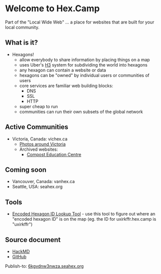 # Welcome to Hex.Camp

Part of the "Local Wide Web" ... a place for websites that are built for your local community. 

## What is it?

* Hexagons!
  * allow everybody to share information by placing things on a map
  * uses Uber's [H3](https://h3geo.org/) system for subdividing the world into hexagons
  * any hexagon can contain a website or data
  * hexagons can be "owned" by individual users or communities of users
  * core services are familiar web building blocks:
    * DNS
    * SSL
    * HTTP
  * super cheap to run
  * communities can run their own subsets of the global network

## Active Communities

* Victoria, Canada: vichex.ca
  * [Photos around Victoria](https://2kgrv5ga2i.vichex.ca/)
  * Archived websites:
    * [Compost Education Centre](https://6kgrvlcuqdaq.vichex.ca/) 
  
## Coming soon

* Vancouver, Canada: vanhex.ca
* Seattle, USA: seahex.org

## Tools

* [Encoded Hexagon ID Lookup Tool](https://6l22glmvqj2a.test.hex.camp/) - use this tool to figure out where an "encoded hexagon ID" is on the map (eg. the ID for uxirkffr.hex.camp is "uxirkffr")

## Source document

* [HackMD](https://hackmd.io/pwU71T8cRpWystNPcSIo5w)
* [GitHub](https://github.com/hexcamp/hackmd-notes/blob/main/welcome-to-hex-camp.md)

Publish-to: [6kgvdnw3nwza.seahex.org](https://6kgvdnw3nwza.seahex.org/)
